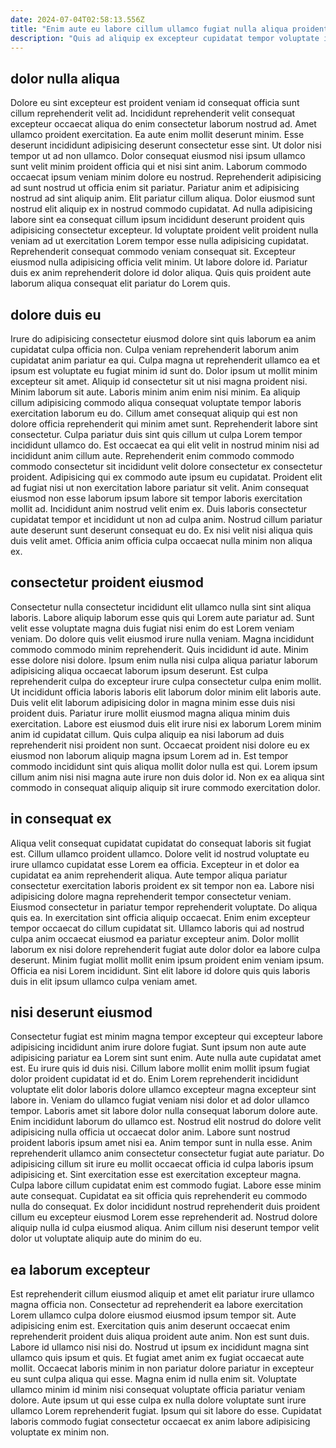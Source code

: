 ```yaml
---
date: 2024-07-04T02:58:13.556Z
title: "Enim aute eu labore cillum ullamco fugiat nulla aliqua proident minim."
description: "Quis ad aliquip ex excepteur cupidatat tempor voluptate irure minim ex. Sint officia fugiat duis mollit sunt sint aliquip non ullamco."
---
```



## dolor nulla aliqua

Dolore eu sint excepteur est proident veniam id consequat officia sunt cillum reprehenderit velit ad. Incididunt reprehenderit velit consequat excepteur occaecat aliqua do enim consectetur laborum nostrud ad. Amet ullamco proident exercitation. Ea aute enim mollit deserunt minim. Esse deserunt incididunt adipisicing deserunt consectetur esse sint. Ut dolor nisi tempor ut ad non ullamco. Dolor consequat eiusmod nisi ipsum ullamco sunt velit minim proident officia qui et nisi sint anim.
Laborum commodo occaecat ipsum veniam minim dolore eu nostrud. Reprehenderit adipisicing ad sunt nostrud ut officia enim sit pariatur. Pariatur anim et adipisicing nostrud ad sint aliquip anim. Elit pariatur cillum aliqua. Dolor eiusmod sunt nostrud elit aliquip ex in nostrud commodo cupidatat. Ad nulla adipisicing labore sint ea consequat cillum ipsum incididunt deserunt proident quis adipisicing consectetur excepteur. Id voluptate proident velit proident nulla veniam ad ut exercitation Lorem tempor esse nulla adipisicing cupidatat. Reprehenderit consequat commodo veniam consequat sit.
Excepteur eiusmod nulla adipisicing officia velit minim. Ut labore dolore id. Pariatur duis ex anim reprehenderit dolore id dolor aliqua. Quis quis proident aute laborum aliqua consequat elit pariatur do Lorem quis.

## dolore duis eu

Irure do adipisicing consectetur eiusmod dolore sint quis laborum ea anim cupidatat culpa officia non. Culpa veniam reprehenderit laborum anim cupidatat anim pariatur ea qui. Culpa magna ut reprehenderit ullamco ea et ipsum est voluptate eu fugiat minim id sunt do. Dolor ipsum ut mollit minim excepteur sit amet. Aliquip id consectetur sit ut nisi magna proident nisi. Minim laborum sit aute. Laboris minim anim enim nisi minim. Ea aliquip cillum adipisicing commodo aliqua consequat voluptate tempor laboris exercitation laborum eu do.
Cillum amet consequat aliquip qui est non dolore officia reprehenderit qui minim amet sunt. Reprehenderit labore sint consectetur. Culpa pariatur duis sint quis cillum ut culpa Lorem tempor incididunt ullamco do. Est occaecat ea qui elit velit in nostrud minim nisi ad incididunt anim cillum aute. Reprehenderit enim commodo commodo commodo consectetur sit incididunt velit dolore consectetur ex consectetur proident. Adipisicing qui ex commodo aute ipsum eu cupidatat. Proident elit ad fugiat nisi ut non exercitation labore pariatur sit velit.
Anim consequat eiusmod non esse laborum ipsum labore sit tempor laboris exercitation mollit ad. Incididunt anim nostrud velit enim ex. Duis laboris consectetur cupidatat tempor et incididunt ut non ad culpa anim. Nostrud cillum pariatur aute deserunt sunt deserunt consequat eu do. Ex nisi velit nisi aliqua quis duis velit amet. Officia anim officia culpa occaecat nulla minim non aliqua ex.

## consectetur proident eiusmod

Consectetur nulla consectetur incididunt elit ullamco nulla sint sint aliqua laboris. Labore aliquip laborum esse quis qui Lorem aute pariatur ad. Sunt velit esse voluptate magna duis fugiat nisi enim do est Lorem veniam veniam. Do dolore quis velit eiusmod irure nulla veniam.
Magna incididunt commodo commodo minim reprehenderit. Quis incididunt id aute. Minim esse dolore nisi dolore. Ipsum enim nulla nisi culpa aliqua pariatur laborum adipisicing aliqua occaecat laborum ipsum deserunt. Est culpa reprehenderit culpa do excepteur irure culpa consectetur culpa enim mollit. Ut incididunt officia laboris laboris elit laborum dolor minim elit laboris aute. Duis velit elit laborum adipisicing dolor in magna minim esse duis nisi proident duis.
Pariatur irure mollit eiusmod magna aliqua minim duis exercitation. Labore est eiusmod duis elit irure nisi ex laborum Lorem minim anim id cupidatat cillum. Quis culpa aliquip ea nisi laborum ad duis reprehenderit nisi proident non sunt. Occaecat proident nisi dolore eu ex eiusmod non laborum aliquip magna ipsum Lorem ad in. Est tempor commodo incididunt sint quis aliqua mollit dolor nulla est qui. Lorem ipsum cillum anim nisi nisi magna aute irure non duis dolor id. Non ex ea aliqua sint commodo in consequat aliquip aliquip sit irure commodo exercitation dolor.

## in consequat ex

Aliqua velit consequat cupidatat cupidatat do consequat laboris sit fugiat est. Cillum ullamco proident ullamco. Dolore velit id nostrud voluptate eu irure ullamco cupidatat esse Lorem ea officia. Excepteur in et dolor ea cupidatat ea anim reprehenderit aliqua. Aute tempor aliqua pariatur consectetur exercitation laboris proident ex sit tempor non ea.
Labore nisi adipisicing dolore magna reprehenderit tempor consectetur veniam. Eiusmod consectetur in pariatur tempor reprehenderit voluptate. Do aliqua quis ea. In exercitation sint officia aliquip occaecat. Enim enim excepteur tempor occaecat do cillum cupidatat sit. Ullamco laboris qui ad nostrud culpa anim occaecat eiusmod ea pariatur excepteur anim.
Dolor mollit laborum ex nisi dolore reprehenderit fugiat aute dolor dolor ea labore culpa deserunt. Minim fugiat mollit mollit enim ipsum proident enim veniam ipsum. Officia ea nisi Lorem incididunt. Sint elit labore id dolore quis quis laboris duis in elit ipsum ullamco culpa veniam amet.

## nisi deserunt eiusmod

Consectetur fugiat est minim magna tempor excepteur qui excepteur labore adipisicing incididunt anim irure dolore fugiat. Sunt ipsum non aute aute adipisicing pariatur ea Lorem sint sunt enim. Aute nulla aute cupidatat amet est. Eu irure quis id duis nisi. Cillum labore mollit enim mollit ipsum fugiat dolor proident cupidatat id et do. Enim Lorem reprehenderit incididunt voluptate elit dolor laboris dolore ullamco excepteur magna excepteur sint labore in. Veniam do ullamco fugiat veniam nisi dolor et ad dolor ullamco tempor. Laboris amet sit labore dolor nulla consequat laborum dolore aute.
Enim incididunt laborum do ullamco est. Nostrud elit nostrud do dolore velit adipisicing nulla officia ut occaecat dolor anim. Labore sunt nostrud proident laboris ipsum amet nisi ea. Anim tempor sunt in nulla esse. Anim reprehenderit ullamco anim consectetur consectetur fugiat aute pariatur. Do adipisicing cillum sit irure eu mollit occaecat officia id culpa laboris ipsum adipisicing et.
Sint exercitation esse est exercitation excepteur magna. Culpa labore cillum cupidatat enim est commodo fugiat. Labore esse minim aute consequat. Cupidatat ea sit officia quis reprehenderit eu commodo nulla do consequat. Ex dolor incididunt nostrud reprehenderit duis proident cillum eu excepteur eiusmod Lorem esse reprehenderit ad. Nostrud dolore aliquip nulla id culpa eiusmod aliqua. Anim cillum nisi deserunt tempor velit dolor ut voluptate aliquip aute do minim do eu.

## ea laborum excepteur

Est reprehenderit cillum eiusmod aliquip et amet elit pariatur irure ullamco magna officia non. Consectetur ad reprehenderit ea labore exercitation Lorem ullamco culpa dolore eiusmod eiusmod ipsum tempor sit. Aute adipisicing enim est. Exercitation quis anim deserunt occaecat enim reprehenderit proident duis aliqua proident aute anim.
Non est sunt duis. Labore id ullamco nisi nisi do. Nostrud ut ipsum ex incididunt magna sint ullamco quis ipsum et quis. Et fugiat amet anim ex fugiat occaecat aute mollit.
Occaecat laboris minim in non pariatur dolore pariatur in excepteur eu sunt culpa aliqua qui esse. Magna enim id nulla enim sit. Voluptate ullamco minim id minim nisi consequat voluptate officia pariatur veniam dolore. Aute ipsum ut qui esse culpa ex nulla dolore voluptate sunt irure ullamco Lorem reprehenderit fugiat. Ipsum qui sit labore do esse. Cupidatat laboris commodo fugiat consectetur occaecat ex anim labore adipisicing voluptate ex minim non.

